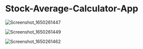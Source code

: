 # Stock-Average-Calculator-App


![Screenshot_1650261447](https://user-images.githubusercontent.com/74703957/163762615-3d4f3b13-e957-4365-a5de-16a46a512595.png)





![Screenshot_1650261449](https://user-images.githubusercontent.com/74703957/163762820-badc69d0-7282-4f1f-94f7-75f94bfa2f51.png)

![Screenshot_1650261462](https://user-images.githubusercontent.com/74703957/163762827-eaf259b9-d5f7-46c3-b57a-48a885bb392b.png)
